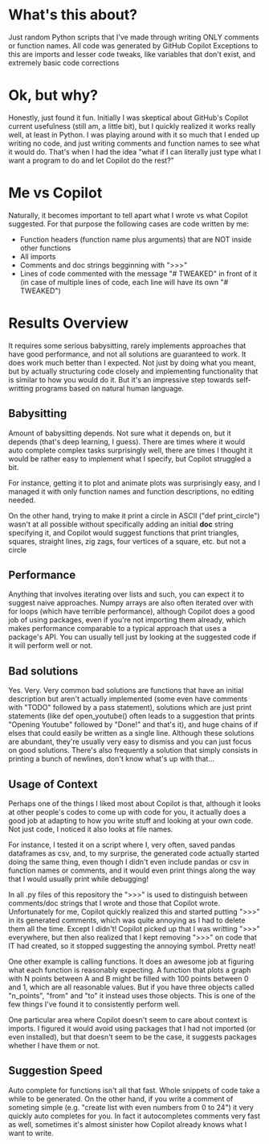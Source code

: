 # What's this about?
Just random Python scripts that I've made through writing ONLY comments or function names. All code was generated by GitHub Copilot Exceptions to this are imports and lesser code tweaks, like variables that don't exist, and extremely basic code corrections

# Ok, but why?
Honestly, just found it fun. Initially I was skeptical about GitHub's Copilot current usefulness (still am, a little bit), but I quickly realized it works really well, at least in Python. I was playing around with it so much that I ended up writing no code, and just writing comments and function names to see what it would do. That's when I had the idea "what if I can literally just type what I want a program to do and let Copilot do the rest?"

# Me vs Copilot
Naturally, it becomes important to tell apart what I wrote vs what Copilot suggested. For that purpose the following cases are code written by me:
- Function headers (function name plus arguments) that are NOT inside other functions
- All imports
- Comments and doc strings begginning with ">>>"
- Lines of code commented with the message "# TWEAKED" in front of it (in case of multiple lines of code, each line will have its own "# TWEAKED")

# Results Overview
It requires some serious babysitting, rarely implements approaches that have good performance, and not all solutions are guaranteed to work. It does work much better than I expected. Not just by doing what you meant, but by actually structuring code closely and implementing functionality that is similar to how you would do it. But it's an impressive step towards self-writting programs based on natural human language.

## Babysitting
Amount of babysitting depends. Not sure what it depends on, but it depends (that's deep learning, I guess). There are times where it would auto complete complex tasks surprisingly well, there are times I thought it would be rather easy to implement what I specify, but Copilot struggled a bit.

For instance, getting it to plot and animate plots was surprisingly easy, and I managed it with only function names and function descriptions, no editing needed.

On the other hand, trying to make it print a circle in ASCII ("def print_circle") wasn't at all possible without specifically adding an initial __doc__ string specifying it, and
Copilot would suggest functions that print triangles, squares, straight lines, zig zags, four vertices of a square, etc. but not a circle

## Performance
Anything that involves iterating over lists and such, you can expect it to suggest naive approaches. Numpy arrays are also often iterated over with for loops (which have terrible performance), although Copilot does a good job of using packages, even if you're not importing them already, which makes performance comparable to a typical approach that uses a package's API. You can usually tell just by looking at the suggested code if it will perform well or not.

## Bad solutions
Yes. Very. Very common bad solutions are functions that have an initial description but aren't actually implemented (some even have comments with "TODO" followed by a pass statement), solutions which are just print statements (like def open_youtube() often leads to a suggestion that prints "Opening Youtube" followed by "Done!" and that's it), and huge chains of if elses that could easily be written as a single line. Although these solutions are abundant, they're usually very easy to dismiss and you can just focus on good solutions. There's also frequently a solution that simply consists in printing a bunch of newlines, don't know what's up with that...

## Usage of Context
Perhaps one of the things I liked most about Copilot is that, although it looks at other people's codes to come up with code for you, it actually does a good job at adapting to how you write stuff and looking at your own code. Not just code, I noticed it also looks at file names.

For instance, I tested it on a script where I, very often, saved pandas dataframes as csv, and, to my surprise, the generated code actually started doing the same thing, even though I didn't even include pandas or csv in function names or comments, and it would even print things along the way that I would usually print while debugging!

In all .py files of this repository the ">>>" is used to distinguish between comments/doc strings that I wrote and those that Copilot wrote. Unfortunately for me, Copilot quickly realized this and started putting ">>>" in its generated comments, which was quite annoying as I had to delete them all the time. Except I didn't! Copilot picked up that I was writting ">>>" everywhere, but then also realized that I kept removing ">>>" on code that IT had created, so it stopped suggesting the annoying symbol. Pretty neat!

One other example is calling functions. It does an awesome job at figuring what each function is reasonably expecting. A function that plots a graph with N points between A and B might be filled with 100 points between 0 and 1, which are all reasonable values. But if you have three objects called "n_points", "from" and "to" it instead uses those objects. This is one of the few things I've found it to consistently perform well.

One particular area where Copilot doesn't seem to care about context is imports. I figured it would avoid using packages that I had not imported (or even installed), but that doesn't seem to be the case, it suggests packages whether I have them or not.

## Suggestion Speed
Auto complete for functions isn't all that fast. Whole snippets of code take a while to be generated. On the other hand, if you write a comment of someting simple (e.g. "create list with even numbers from 0 to 24") it very quickly auto completes for you. In fact it autocompletes comments very fast as well, sometimes it's almost sinister how Copilot already knows what I want to write.
